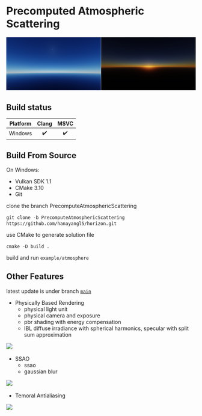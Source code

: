 # Precomputed Atmospheric Scattering

![](https://github.com/hanyangl5/horizon/blob/main/docs/figs/samples/atmosphere.png?raw=true)

## Build status

| Platform |       Clang        |        MSVC        |
| -------- | :----------------: | :----------------: |
| Windows  | :heavy_check_mark: | :heavy_check_mark: |


## Build From Source

On Windows:

- Vulkan SDK 1.1
- CMake 3.10
- Git

clone the branch PrecomputeAtmosphericScattering

```
git clone -b PrecomputeAtmosphericScattering https://github.com/hanayangl5/horizon.git
```

use CMake to generate solution file

```
cmake -D build .
```

build and run `example/atmosphere`


## Other Features

latest update is under branch [`main`](https://github.com/hanyangl5/horizon/tree/main)

- Physically Based Rendering
  - physical light unit
  - physical camera and exposure
  - pbr shading with energy compensation
  - IBL diffuse irradiance with spherical harmonics, specular with split sum approximation
 
![](https://github.com/hanyangl5/horizon/tree/main/docs/figs/samples/pbs.png)

- SSAO
  - ssao
  - gaussian blur
 
![](https://github.com/hanyangl5/horizon/tree/main/docs/figs/samples/ssao.png)

- Temoral Antialiasing

![](https://github.com/hanyangl5/horizon/tree/main/docs/figs/samples/taa.png)
